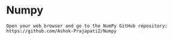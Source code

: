 # Numpy


    Open your web browser and go to the NumPy GitHub repository: https://github.com/Ashok-Prajapati2/Numpy


